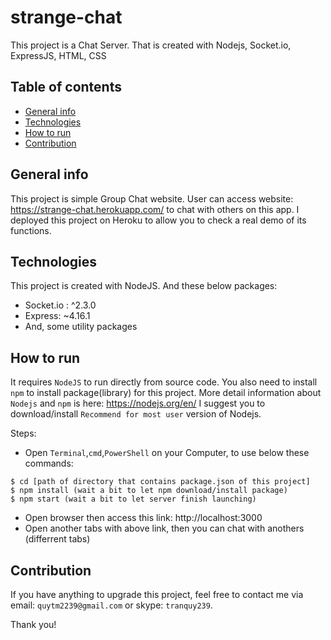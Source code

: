 # strange-chat
This project is a Chat Server. That is created with Nodejs, Socket.io, ExpressJS, HTML, CSS

## Table of contents
* [General info](#general-info)
* [Technologies](#technologies)
* [How to run](#how-to-run)
* [Contribution](#contribution)

## General info
This project is simple Group Chat website. User can access website: https://strange-chat.herokuapp.com/ to chat with others on this app. I deployed this project on Heroku to allow you to check a real demo of its functions.
	
## Technologies
This project is created with NodeJS.
And these below packages:
  - Socket.io : ^2.3.0
  - Express: ~4.16.1
  - And, some utility packages
	
## How to run
It requires `NodeJS` to run directly from source code.
You also need to install `npm` to install package(library) for this project. 
More detail information about `Nodejs` and `npm` is here: https://nodejs.org/en/
I suggest you to download/install `Recommend for most user` version of Nodejs.

Steps:
  - Open `Terminal`,`cmd`,`PowerShell` on your Computer, to use below these commands:
```
$ cd [path of directory that contains package.json of this project]
$ npm install (wait a bit to let npm download/install package)
$ npm start (wait a bit to let server finish launching)
```
  - Open browser then access this link: http://localhost:3000
  - Open another tabs with above link, then you can chat with anothers (differrent tabs)
  
## Contribution
If you have anything to upgrade this project, feel free to contact me via email: `quytm2239@gmail.com` or skype: `tranquy239`.

Thank you!
